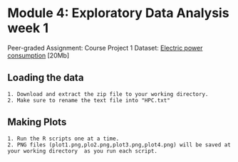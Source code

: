 # Module 4: Exploratory Data Analysis week 1

Peer-graded Assignment: Course Project 1
Dataset: [Electric power consumption](https://d396qusza40orc.cloudfront.net/exdata%2Fdata%2Fhousehold_power_consumption.zip)  [20Mb] 


## Loading the data
    1. Download and extract the zip file to your working directory.
    2. Make sure to rename the text file into "HPC.txt"

## Making Plots
	1. Run the R scripts one at a time.
	2. PNG files (plot1.png,plo2.png,plot3.png,plot4.png) will be saved at your working directory  as you run each script.